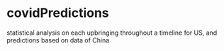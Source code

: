 # covidPredictions
statistical analysis on each upbringing throughout a timeline for US, and predictions based on data of China
